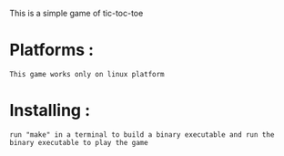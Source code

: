 This is a simple game of tic-toc-toe

Platforms :
===========

	This game works only on linux platform


Installing :
============

	run "make" in a terminal to build a binary executable and run the binary executable to play the game
